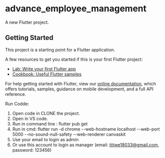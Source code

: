 # advance_employee_management

A new Flutter project.

## Getting Started

This project is a starting point for a Flutter application.

A few resources to get you started if this is your first Flutter project:

- [Lab: Write your first Flutter app](https://flutter.dev/docs/get-started/codelab)
- [Cookbook: Useful Flutter samples](https://flutter.dev/docs/cookbook)

For help getting started with Flutter, view our
[online documentation](https://flutter.dev/docs), which offers tutorials,
samples, guidance on mobile development, and a full API reference.

Run Codde: 
1. Open code in CLONE the project.
2. Open in VS code.
3. Run in command line : flutter pub get
4. Run in cmd: flutter run -d chrome --web-hostname localhost --web-port 5000 --no-sound-null-safety --web-renderer canvaskit
5. Use your email to login as admin
6. Or use this account to login as manager (email: ititwe18033@gmail.com, password: 123456)
